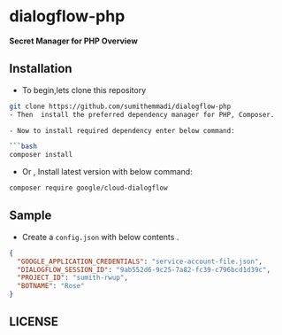# dialogflow-php

<b>Secret Manager for PHP Overview</b>

## Installation

- To begin,lets clone this repository
```bash
git clone https://github.com/sumithemmadi/dialogflow-php
- Then  install the preferred dependency manager for PHP, Composer.

- Now to install required dependency enter below command:

```bash
composer install
```

- Or , Install latest version with below command:
```bash
composer require google/cloud-dialogflow
```


## Sample
-  Create a `config.json` with below contents .

```json
{
  "GOOGLE_APPLICATION_CREDENTIALS": "service-account-file.json",
  "DIALOGFLOW_SESSION_ID": "9ab552d6-9c25-7a82-fc39-c796bcd1d39c",
  "PROJECT_ID": "sumith-rwup",
  "BOTNAME": "Rose"
}
```
## LICENSE
